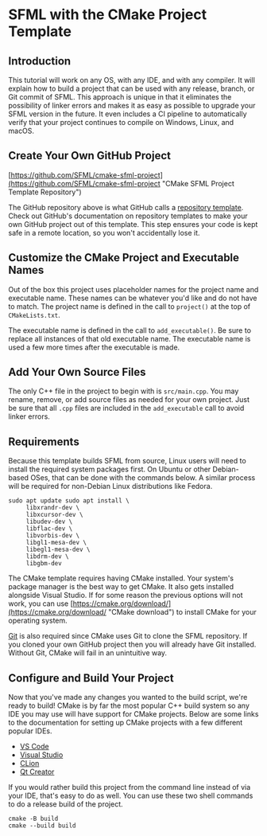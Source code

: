 # SFML with the CMake Project Template

## Introduction

This tutorial will work on any OS, with any IDE, and with any compiler.
It will explain how to build a project that can be used with any release, branch, or Git commit of SFML.
This approach is unique in that it eliminates the possibility of linker errors and makes it as easy as possible to upgrade your SFML version in the future.
It even includes a CI pipeline to automatically verify that your project continues to compile on Windows, Linux, and macOS.

## Create Your Own GitHub Project

[https://github.com/SFML/cmake-sfml-project](https://github.com/SFML/cmake-sfml-project "CMake SFML Project Template Repository")

The GitHub repository above is what GitHub calls a [repository template](https://docs.github.com/en/repositories/creating-and-managing-repositories/creating-a-repository-from-a-template "GitHub documentation about repository templates").
Check out GitHub's documentation on repository templates to make your own GitHub project out of this template.
This step ensures your code is kept safe in a remote location, so you won't accidentally lose it.

## Customize the CMake Project and Executable Names

Out of the box this project uses placeholder names for the project name and executable name.
These names can be whatever you'd like and do not have to match.
The project name is defined in the call to `project()` at the top of `CMakeLists.txt`.

The executable name is defined in the call to `add_executable()`.
Be sure to replace all instances of that old executable name.
The executable name is used a few more times after the executable is made.

## Add Your Own Source Files

The only C++ file in the project to begin with is `src/main.cpp`.
You may rename, remove, or add source files as needed for your own project.
Just be sure that all `.cpp` files are included in the `add_executable` call to avoid linker errors.

## Requirements

Because this template builds SFML from source, Linux users will need to install the required system packages first.
On Ubuntu or other Debian-based OSes, that can be done with the commands below.
A similar process will be required for non-Debian Linux distributions like Fedora.

```
sudo apt update sudo apt install \
     libxrandr-dev \
     libxcursor-dev \
     libudev-dev \
     libflac-dev \
     libvorbis-dev \ 
     libgl1-mesa-dev \
     libegl1-mesa-dev \
     libdrm-dev \
     libgbm-dev
```

The CMake template requires having CMake installed.
Your system's package manager is the best way to get CMake.
It also gets installed alongside Visual Studio.
If for some reason the previous options will not work, you can use [https://cmake.org/download/](https://cmake.org/download/ "CMake download") to install CMake for your operating system.

[Git](https://git-scm.com/ "Git SCM") is also required since CMake uses Git to clone the SFML repository.
If you cloned your own GitHub project then you will already have Git installed.
Without Git, CMake will fail in an unintuitive way.

## Configure and Build Your Project

Now that you've made any changes you wanted to the build script, we're ready to build!
CMake is by far the most popular C++ build system so any IDE you may use will have support for CMake projects.
Below are some links to the documentation for setting up CMake projects with a few different popular IDEs.

- [VS Code](https://code.visualstudio.com/docs/cpp/cmake-linux "VS Code CMake project documentation")
- [Visual Studio](https://docs.microsoft.com/en-us/cpp/build/cmake-projects-in-visual-studio?view=msvc-170 "Visual Studio CMake project documentation")
- [CLion](https://www.jetbrains.com/clion/features/cmake-support.html "CLion CMake project documentation")
- [Qt Creator](https://doc.qt.io/qtcreator/creator-project-cmake.html "Qt Creator CMake project documentation")

If you would rather build this project from the command line instead of via your IDE, that's easy to do as well.
You can use these two shell commands to do a release build of the project.

```
cmake -B build
cmake --build build
```
